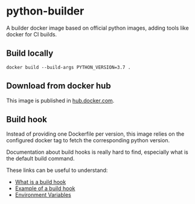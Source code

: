 # python-builder

A builder docker image based on official python images, adding tools like docker for CI builds.

## Build locally

```
docker build --build-args PYTHON_VERSION=3.7 .
```

## Download from docker hub

This image is published in [hub.docker.com](https://hub.docker.com/r/papaux/python-builder).

## Build hook

Instead of providing one Dockerfile per version, this image relies on the configured docker tag
to fetch the corresponding python version.

Documentation about build hooks is really hard to find, especially what is the default build command.

These links can be useful to understand:
- [What is a build hook](https://docs.docker.com/docker-hub/builds/advanced/#override-build-test-or-push-commands)
- [Example of a build hook](https://github.com/SamueleA/docker-hub-auto-build-tutorial/blob/ec2743d606bf290f6707547c8c1439d20bdf2298/hooks/build#L1)
- [Environment Variables](https://docs.docker.com/docker-hub/builds/advanced/#custom-build-phase-hooks)

